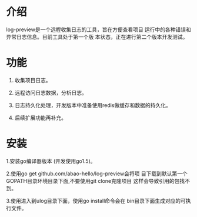 # 介绍 
log-preview是一个远程收集日志的工具，旨在方便查看项目
运行中的各种错误和异常日志信息。目前工具处于第一个版
本状态，正在进行第二个版本开发测试。

# 功能

1. 收集项目日志。

2. 远程访问日志数据，分析日志。

3. 日志持久化处理，开发版本中准备使用redis做缓存和数据的持久化。

4. 后续扩展功能再补充。

# 安装
1.安装go编译器版本 (开发使用go1.5)。

2.使用go get github.com/abao-hello/log-preview会将项
目下载到默认第一个GOPATH目录环境目录下面,不要使用git clone克隆项目
这样会导致引用的包找不到。

3.使用进入到ulog目录下面，使用go install命令会在
  bin目录下面生成对应的可执行文件。